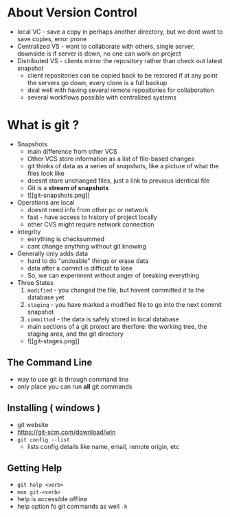 # About Version Control 
- local VC - save a copy in perhaps another directory, but we dont want to save copies, error prone
- Centralized VS - want to collaborate with others, single server, downside is if server is down, no one can work on project 
- Distributed VS - clients mirror the repository rather than check out latest snapshot
	- client repositories can be copied back to be restored if at any point the servers go down, every clone is a full backup
	- deal well with having several remote repositories for collaboration
	- several workflows possible with centralized systems

# What is git ?
- Snapshots 
	- main difference from other VCS
	- Other VCS store information as a list of file-based changes
	- git thinks of data as a series of snapshots, like a picture of what the files look like 
	- doesnt store unchanged files, just a link to previous identical file
	- Git is a **stream of snapshots**
	- ![[git-snapshots.png]]
- Operations are local
	- doesnt need info from other pc or network
	- fast - have access to history of project locally
	- other CVS might require network connection
- integrity
	- eerything is checksummed
	- cant change anything without git knowing
- Generally only adds data
	- hard to do "undoable" things or erase data
	- data after a commit is difficult to lose
	- So, we can experiment without anger of breaking everything
- Three States
	1) `modified` - you changed the file, but havent committed it to the database yet
	2) `staging` - you have marked a modified file to go into the next commit snapshot
	3) `committed` - the data is safely stored in local database
	- main sections of a git project are therfore: the working tree, the staging area, and the git directory
	- ![[git-stages.png]]


## The Command Line
- way to use git is through command line
- only place you can run **all** git commands

## Installing ( windows )
- git website
- https://git-scm.com/download/win
- `git config --list`
	- lists config details like name, email, remote origin, etc

## Getting Help
- `git help <verb>` 
- `man git-<verb>`
- help is accessible offline
- help option fo git commands as well `-h`